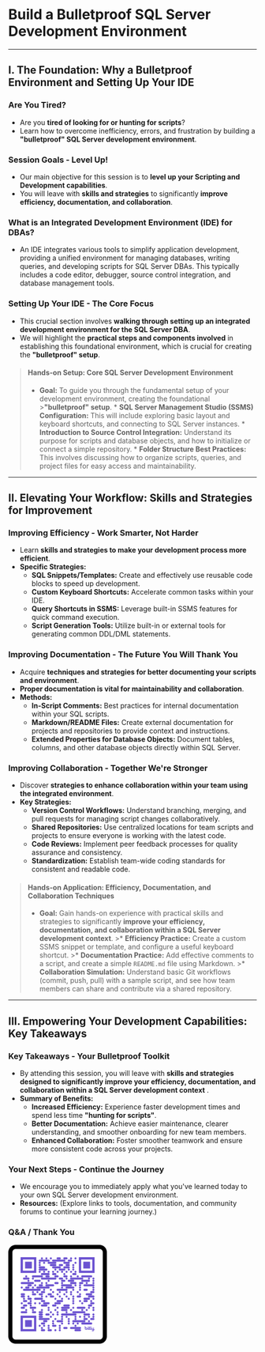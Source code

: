 # Build a Bulletproof SQL Server Development Environment

---

## I. The Foundation: Why a Bulletproof Environment and Setting Up Your IDE

### Are You Tired?
*   Are you **tired of looking for or hunting for scripts**?
*   Learn how to overcome inefficiency, errors, and frustration by building a **"bulletproof" SQL Server development environment**.

### Session Goals - Level Up!
*   Our main objective for this session is to **level up your Scripting and Development capabilities**.
*   You will leave with **skills and strategies** to significantly **improve efficiency, documentation, and collaboration**.

### What is an Integrated Development Environment (IDE) for DBAs?
*   An IDE integrates various tools to simplify application development, providing a unified environment for managing databases, writing queries, and developing scripts for SQL Server DBAs. This typically includes a code editor, debugger, source control integration, and database management tools. 

### Setting Up Your IDE - The Core Focus
*   This crucial section involves **walking through setting up an integrated development environment for the SQL Server DBA**.
*   We will highlight the **practical steps and components involved** in establishing this foundational environment, which is crucial for creating the **"bulletproof" setup**.

>#### Hands-on Setup: Core SQL Server Development Environment
>*   **Goal:** To guide you through the fundamental setup of your development environment, creating the foundational >**"bulletproof" setup**.
    *   **SQL Server Management Studio (SSMS) Configuration:** This will include exploring basic layout and keyboard shortcuts, and connecting to SQL Server instances.
    *   **Introduction to Source Control Integration:** Understand its purpose for scripts and database objects, and how to initialize or connect a simple repository.
    *   **Folder Structure Best Practices:** This involves discussing how to organize scripts, queries, and project files for easy access and maintainability.

---

## II. Elevating Your Workflow: Skills and Strategies for Improvement

### Improving Efficiency - Work Smarter, Not Harder
*   Learn **skills and strategies to make your development process more efficient**.
*   **Specific Strategies:**
    *   **SQL Snippets/Templates:** Create and effectively use reusable code blocks to speed up development.
    *   **Custom Keyboard Shortcuts:** Accelerate common tasks within your IDE.
    *   **Query Shortcuts in SSMS:** Leverage built-in SSMS features for quick command execution.
    *   **Script Generation Tools:** Utilize built-in or external tools for generating common DDL/DML statements.

### Improving Documentation - The Future You Will Thank You
*   Acquire **techniques and strategies for better documenting your scripts and environment**.
*   **Proper documentation is vital for maintainability and collaboration**.
*   **Methods:**
    *   **In-Script Comments:** Best practices for internal documentation within your SQL scripts.
    *   **Markdown/README Files:** Create external documentation for projects and repositories to provide context and instructions.
    *   **Extended Properties for Database Objects:** Document tables, columns, and other database objects directly within SQL Server.

### Improving Collaboration - Together We're Stronger
*   Discover **strategies to enhance collaboration within your team using the integrated environment**.
*   **Key Strategies:**
    *   **Version Control Workflows:** Understand branching, merging, and pull requests for managing script changes collaboratively.
    *   **Shared Repositories:** Use centralized locations for team scripts and projects to ensure everyone is working with the latest code.
    *   **Code Reviews:** Implement peer feedback processes for quality assurance and consistency.
    *   **Standardization:** Establish team-wide coding standards for consistent and readable code.

>#### Hands-on Application: Efficiency, Documentation, and Collaboration Techniques
>*   **Goal:** Gain hands-on experience with practical skills and strategies to significantly **improve your efficiency, documentation, and collaboration within a SQL Server development context**.
    >*   **Efficiency Practice:** Create a custom SSMS snippet or template, and configure a useful keyboard shortcut.
    >*   **Documentation Practice:** Add effective comments to a script, and create a simple `README.md` file using Markdown.
    >*   **Collaboration Simulation:** Understand basic Git workflows (commit, push, pull) with a sample script, and see how team members can share and contribute via a shared repository.

---

## III. Empowering Your Development Capabilities: Key Takeaways

### Key Takeaways - Your Bulletproof Toolkit
*   By attending this session, you will leave with **skills and strategies designed to significantly improve your efficiency, documentation, and collaboration within a SQL Server development context** .
*   **Summary of Benefits:**
    *   **Increased Efficiency:** Experience faster development times and spend less time **"hunting for scripts"**.
    *   **Better Documentation:** Achieve easier maintenance, clearer understanding, and smoother onboarding for new team members.
    *   **Enhanced Collaboration:** Foster smoother teamwork and ensure more consistent code across your projects.

### Your Next Steps - Continue the Journey
*   We encourage you to immediately apply what you've learned today to your own SQL Server development environment.
*   **Resources:** (Explore links to tools, documentation, and community forums to continue your learning journey.)

### Q&A / Thank You


<img src="../graphics/QR Code.png" alt="QR COde" width="200" height="200"/>